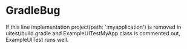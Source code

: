 # GradleBug
If this line
  implementation project(path: ':myapplication')
is removed in uitest/build.gradle and ExampleUITestMyApp class is commented out, ExampleUITest runs well.
